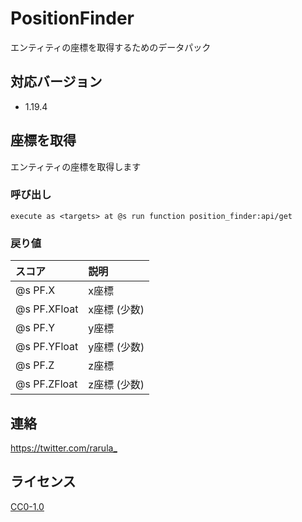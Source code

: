 # PositionFinder
エンティティの座標を取得するためのデータパック

## 対応バージョン
- 1.19.4

## 座標を取得
エンティティの座標を取得します

### 呼び出し
```mcfunction
execute as <targets> at @s run function position_finder:api/get
```

### 戻り値
| スコア | 説明 |
| :- | :- |
| @s PF.X | x座標 |
| @s PF.XFloat | x座標 (少数) |
| @s PF.Y | y座標 |
| @s PF.YFloat | y座標 (少数) |
| @s PF.Z | z座標 |
| @s PF.ZFloat | z座標 (少数) |

## 連絡
<https://twitter.com/rarula_>

## ライセンス
[CC0-1.0](LICENSE)

